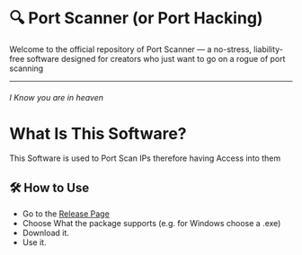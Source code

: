 # 🔍 Port Scanner (or Port Hacking)
Welcome to the official repository of Port Scanner — a no-stress, liability-free software designed for creators who just want to go on a rogue of port scanning
***
###### I Know you are in heaven
# What Is This Software?
This Software is used to Port Scan IPs therefore having Access into them


## 🛠️ How to Use

* Go to the [Release Page](https://github.com/Boring-Dude/PortHackV2/releases/new)
* Choose What the package supports (e.g. for Windows choose a .exe)
* Download it.
* Use it.
